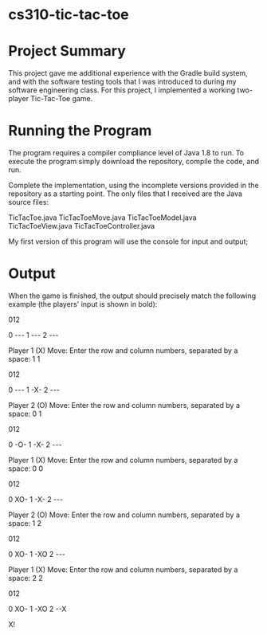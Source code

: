 # cs310-tic-tac-toe
# Project Summary
This project gave me additional experience with the Gradle build system, and with the software testing tools that I was introduced to during my software engineering class. For this project, I implemented a working two-player Tic-Tac-Toe game.
# Running the Program
The program requires a compiler compliance level of Java 1.8 to run.
To execute the program simply download the repository, compile the code, and run.

Complete the implementation, using the incomplete versions provided in the repository as a starting point. The only files that I received are the Java source files:

TicTacToe.java TicTacToeMove.java TicTacToeModel.java TicTacToeView.java TicTacToeController.java

My first version of this program will use the console for input and output;

# Output

When the game is finished, the output should precisely match the following example (the players' input is shown in bold):

012

0 --- 1 --- 2 ---

Player 1 (X) Move: Enter the row and column numbers, separated by a space: 1 1

012

0 --- 1 -X- 2 ---

Player 2 (O) Move: Enter the row and column numbers, separated by a space: 0 1

012

0 -O- 1 -X- 2 ---

Player 1 (X) Move: Enter the row and column numbers, separated by a space: 0 0

012

0 XO- 1 -X- 2 ---

Player 2 (O) Move: Enter the row and column numbers, separated by a space: 1 2

012

0 XO- 1 -XO 2 ---

Player 1 (X) Move: Enter the row and column numbers, separated by a space: 2 2

012

0 XO- 1 -XO 2 --X

X!
